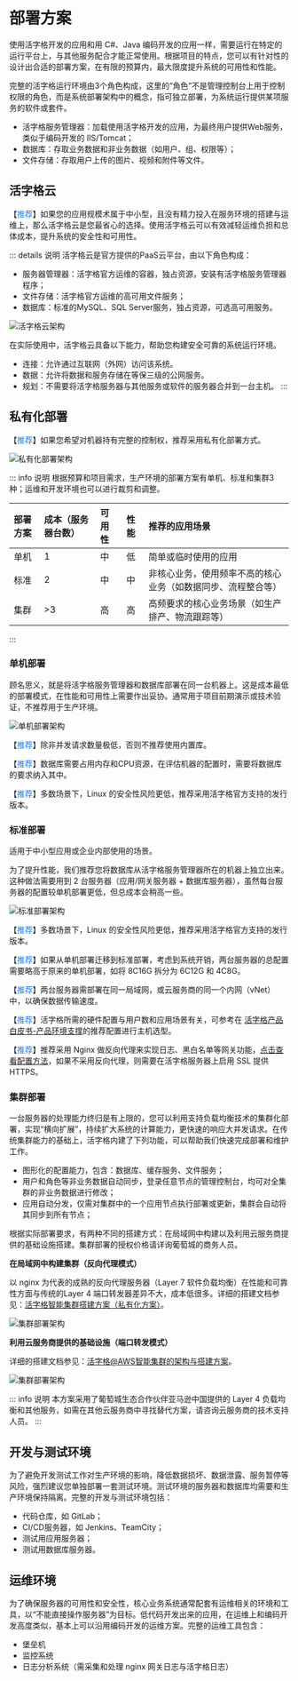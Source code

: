# 部署方案

使用活字格开发的应用和用 C#、Java 编码开发的应用一样，需要运行在特定的运行平台上，与其他服务配合才能正常使用。根据项目的特点，您可以有针对性的设计出合适的部署方案，在有限的预算内，最大限度提升系统的可用性和性能。

完整的活字格运行环境由3个角色构成，这里的“角色”不是管理控制台上用于控制权限的角色，而是系统部署架构中的概念，指可独立部署，为系统运行提供某项服务的软件或套件。

- 活字格服务管理器：加载使用活字格开发的应用，为最终用户提供Web服务，类似于编码开发的 IIS/Tomcat；
- 数据库：存取业务数据和非业务数据（如用户、组、权限等）；
- 文件存储：存取用户上传的图片、视频和附件等文件。

## 活字格云

【<font color="#1677FF">推荐</font>】如果您的应用规模术属于中小型，且没有精力投入在服务环境的搭建与运维上，那么活字格云是您最省心的选择。使用活字格云可以有效减轻运维负担和总体成本，提升系统的安全性和可用性。

::: details 说明
活字格云是官方提供的PaaS云平台，由以下角色构成：
- 服务器管理器：活字格官方运维的容器，独占资源，安装有活字格服务管理器程序；
- 文件存储：活字格官方运维的高可用文件服务；
- 数据库：标准的MySQL、SQL Server服务，独占资源，可选高可用服务。

![活字格云架构](/standard/images/arch-deployment-cloud.png "活字格云架构")

在实际使用中，活字格云具备以下能力，帮助您构建安全可靠的系统运行环境。
- 连接：允许通过互联网（外网）访问该系统。
- 数据：允许将数据和服务存储在等保三级的公网服务。
- 规划：不需要将活字格服务器与其他服务或软件的服务器合并到一台主机。
:::

## 私有化部署

【<font color="#1677FF">推荐</font>】如果您希望对机器持有完整的控制权，推荐采用私有化部署方式。

![私有化部署架构](/standard/images/arch-deployment-private.png "私有化部署架构")

::: info 说明
根据预算和项目需求，生产环境的部署方案有单机、标准和集群3种；运维和开发环境也可以进行裁剪和调整。

| 部署方案 | 成本（服务器台数） | 可用性 | 性能 | 推荐的应用场景                        |
|:-----|:----------|:----|:---|:-------------------------------|
| 单机   | 1         | 中   | 低  | 简单或临时使用的应用                     |
| 标准   | 2         | 中   | 中  | 非核心业务，使用频率不高的核心业务（如数据同步、流程整合等） |
| 集群   | >3        | 高   | 高  | 高频要求的核心业务场景（如生产排产、物流跟踪等）       |
:::

### 单机部署

顾名思义，就是将活字格服务管理器和数据库部署在同一台机器上。这是成本最低的部署模式，在性能和可用性上需要作出妥协。通常用于项目前期演示或技术验证，不推荐用于生产环境。

![单机部署架构](/standard/images/arch-deployment-single.png "单机部署架构")

【<font color="#1677FF">推荐</font>】除非并发请求数量极低，否则不推荐使用内置库。

【<font color="#1677FF">推荐</font>】数据库需要占用内存和CPU资源，在评估机器的配置时，需要将数据库的要求纳入其中。

【<font color="#1677FF">推荐</font>】多数场景下，Linux 的安全性风险更低，推荐采用活字格官方支持的发行版本。

### 标准部署

适用于中小型应用或企业内部使用的场景。

为了提升性能，我们推荐您将数据库从活字格服务管理器所在的机器上独立出来。这种做法需要用到 2 台服务器（应用/网关服务器 + 数据库服务器），虽然每台服务器的配置较单机部署更低，但总成本会稍高一些。

![标准部署架构](/standard/images/arch-deployment-standard.png "标准部署架构")

【<font color="#1677FF">推荐</font>】多数场景下，Linux 的安全性风险更低，推荐采用活字格官方支持的发行版本。

【<font color="#1677FF">推荐</font>】如果从单机部署迁移到标准部署，考虑到系统开销，两台服务器的总配置需要略高于原来的单机部署，如将 8C16G 拆分为 6C12G 和 4C8G。

【<font color="#1677FF">推荐</font>】两台服务器需部署在同一局域网，或云服务商的同一个内网（vNet）中，以确保数据传输速度。

【<font color="#1677FF">推荐</font>】活字格所需的硬件配置与用户数和应用场景有关，可参考在 [活字格产品白皮书-产品环境支撑](https://cdn.grapecity.com.cn/website-resources/huozige/online/活字格低代码开发平台产品白皮书.pdf)的推荐配置进行主机选型。

【<font color="#1677FF">推荐</font>】推荐采用 Nginx 做反向代理来实现日志、黑白名单等网关功能，[点击查看配置方法](https://gcdn.grapecity.com.cn/showtopic-186662-1-1.html)，如果不采用反向代理，则需要在活字格服务器上启用 SSL 提供 HTTPS。

### 集群部署

一台服务器的处理能力终归是有上限的，您可以利用支持负载均衡技术的集群化部署，实现“横向扩展”，持续扩大系统的计算能力，更快速的响应大并发请求。在传统集群能力的基础上，活字格内建了下列功能，可以帮助我们快速完成部署和维护工作。

- 图形化的配置能力，包含：数据库、缓存服务、文件服务；
- 用户和角色等非业务数据自动同步，登录任意节点的管理控制台，均可对全集群的非业务数据进行修改；
- 应用自动分发，仅需对集群中的一个应用节点执行部署或更新，集群会自动将其同步到所有节点；

根据实际部署要求，有两种不同的搭建方式：在局域网中构建以及利用云服务商提供的基础设施搭建。集群部署的授权价格请详询葡萄城的商务人员。

**在局域网中构建集群（反向代理模式）**

以 nginx 为代表的成熟的反向代理服务器（Layer 7 软件负载均衡）在性能和可靠性方面与传统的Layer 4 端口转发器差异不大，成本低很多。详细的搭建文档参见：[活字格智能集群搭建方案（私有化方案）](https://gcdn.grapecity.com.cn/showtopic-152640-1-1.html)。

![集群部署架构](/standard/images/arch-deployment-cluster-1.png "集群部署架构")

**利用云服务商提供的基础设施（端口转发模式）**

详细的搭建文档参见：[活字格@AWS智能集群的架构与搭建方案](https://gcdn.grapecity.com.cn/showtopic-152955-1-1.html)。

![集群部署架构](/standard/images/arch-deployment-cluster-2.png "集群部署架构")

::: info 说明
本方案采用了葡萄城生态合作伙伴亚马逊中国提供的 Layer 4 负载均衡和其他服务，如需在其他云服务商中寻找替代方案，请咨询云服务商的技术支持人员。
:::

## 开发与测试环境

为了避免开发测试工作对生产环境的影响，降低数据损坏、数据泄露、服务暂停等风险，强烈建议您单独部署一套测试环境。测试环境的服务器和数据库均需要和生产环境保持隔离。完整的开发与测试环境包括：

- 代码仓库，如 GitLab；
- CI/CD服务器，如 Jenkins、TeamCity；
- 测试用应用服务器；
- 测试用数据库服务器。

## 运维环境

为了确保服务器的可用性和安全性，核心业务系统通常配套有运维相关的环境和工具，以“不能直接操作服务器”为目标。低代码开发出来的应用，在运维上和编码开发高度类似，基本上可以沿用编码开发的运维方案。完整的运维工具包含：

- 堡垒机
- 监控系统
- 日志分析系统（需采集和处理 nginx 网关日志与活字格日志）